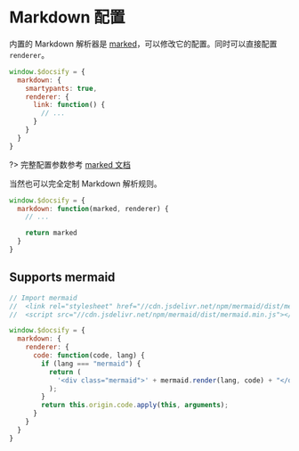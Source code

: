 # Markdown 配置

内置的 Markdown 解析器是 [marked](https://github.com/chjj/marked)，可以修改它的配置。同时可以直接配置 `renderer`。

```js
window.$docsify = {
  markdown: {
    smartypants: true,
    renderer: {
      link: function() {
        // ...
      }
    }
  }
}
```

?> 完整配置参数参考 [marked 文档](https://github.com/chjj/marked#options-1)

当然也可以完全定制 Markdown 解析规则。

```js
window.$docsify = {
  markdown: function(marked, renderer) {
    // ...

    return marked
  }
}
```


## Supports mermaid

```js
// Import mermaid
//  <link rel="stylesheet" href="//cdn.jsdelivr.net/npm/mermaid/dist/mermaid.min.css">
//  <script src="//cdn.jsdelivr.net/npm/mermaid/dist/mermaid.min.js"></script>

window.$docsify = {
  markdown: {
    renderer: {
      code: function(code, lang) {
        if (lang === "mermaid") {
          return (
            '<div class="mermaid">' + mermaid.render(lang, code) + "</div>"
          );
        }
        return this.origin.code.apply(this, arguments);
      }
    }
  }
}
```
